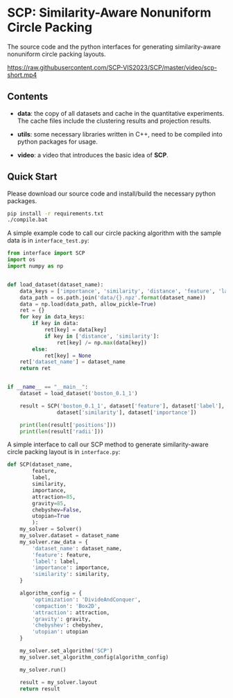 # SCP: Similarity-Aware Nonuniform Circle Packing

The source code and the python interfaces for generating similarity-aware nonuniform circle packing layouts.

https://raw.githubusercontent.com/SCP-VIS2023/SCP/master/video/scp-short.mp4

## Contents

+ **data**: the copy of all datasets and cache in the quantitative experiments. The cache files include the clustering results and projection results.

+ **utils**: some necessary libraries written in C++, need to be compiled into python packages for usage.

+ **video**: a video that introduces the basic idea of **SCP**.

## Quick Start

Please download our source code and install/build the necessary python packages.

```bash
pip install -r requirements.txt
./compile.bat
```

 A simple example code to call our circle packing algorithm with the sample data is in `interface_test.py`:

```python
from interface import SCP
import os
import numpy as np


def load_dataset(dataset_name):
    data_keys = ['importance', 'similarity', 'distance', 'feature', 'label']
    data_path = os.path.join('data/{}.npz'.format(dataset_name))
    data = np.load(data_path, allow_pickle=True)
    ret = {}
    for key in data_keys:
        if key in data:
            ret[key] = data[key]
            if key in ['distance', 'similarity']:
                ret[key] /= np.max(data[key])
        else:
            ret[key] = None
    ret['dataset_name'] = dataset_name
    return ret


if __name__ == "__main__":
    dataset = load_dataset('boston_0.1_1')

    result = SCP('boston_0.1_1', dataset['feature'], dataset['label'],
                dataset['similarity'], dataset['importance'])

    print(len(result['positions']))
    print(len(result['radii']))

```


A simple interface to call our SCP method to generate similarity-aware circle packing layout is in `interface.py`:
```python
def SCP(dataset_name,
        feature,
        label,
        similarity,
        importance,
        attraction=85,
        gravity=85,
        chebyshev=False,
        utopian=True
        ):
    my_solver = Solver()
    my_solver.dataset = dataset_name
    my_solver.raw_data = {
        'dataset_name': dataset_name,
        'feature': feature,
        'label': label,
        'importance': importance,
        'similarity': similarity,
    }

    algorithm_config = {
        'optimization': 'DivideAndConquer',
        'compaction': 'Box2D',
        'attraction': attraction,
        'gravity': gravity,
        'chebyshev': chebyshev,
        'utopian': utopian
    }

    my_solver.set_algorithm('SCP')
    my_solver.set_algorithm_config(algorithm_config)

    my_solver.run()

    result = my_solver.layout
    return result
```
